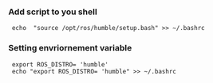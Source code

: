 ### Add script to you shell 
```
 echo  "source /opt/ros/humble/setup.bash" >> ~/.bashrc
```
### Setting envriornement variable 

```
 export ROS_DISTRO= 'humble'
 echo "export ROS_DISTRO= 'humble" >> ~/.bashrc
